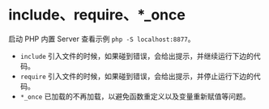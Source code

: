 # include、require、*_once

启动 PHP 内置 Server 查看示例 `php -S localhost:8877`。

- `include` 引入文件的时候，如果碰到错误，会给出提示，并继续运行下边的代码。
- `require` 引入文件的时候，如果碰到错误，会给出提示，并停止运行下边的代码。
- `*_once` 已加载的不再加载，以避免函数重定义以及变量重新赋值等问题。
